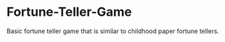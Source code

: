 # Fortune-Teller-Game

Basic fortune teller game that is similar to childhood paper fortune tellers.
